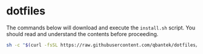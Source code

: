 # dotfiles



The commands below will download and execute the `install.sh` script. You should
read and understand the contents before proceeding.

```bash
sh -c "$(curl -fsSL https://raw.githubusercontent.com/qbantek/dotfiles/mbpro/install.sh)"
```

